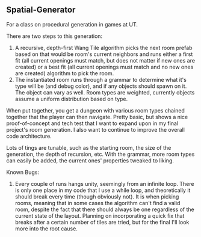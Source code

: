 ## Spatial-Generator  
For a class on procedural generation in games at UT.  
  
There are two steps to this generation:  
1. A recursive, depth-first Wang Tile algorithm picks the next room prefab based on that would be room's current neighbors and runs either a first fit (all current openings must match, but does not matter if new ones are created) or a best fit (all current openings must match and no new ones are created) algorithm to pick the room.  
2. The instantiated room runs through a grammar to determine what it's type will be (and debug color), and if any objects should spawn on it. The object can vary as well. Room types are weighted, currently objects assume a uniform distribution based on type.  
  
When put together, you get a dungeon with various room types chained together that the player can then navigate. Pretty basic, but shows a nice proof-of-concept and tech test that I want to expand upon in my final project's room generation. I also want to continue to improve the overall code architecture. 
  
Lots of tings are tunable, such as the starting room, the size of the generation, the depth of recursion, etc. With the grammar, more room types can easily be added, the current ones' properties tweaked to liking.  
  
Known Bugs:  
1. Every couple of runs hangs unity, seemingly from an infinite loop. There is only one place in my code that I use a while loop, and theoretically it should break every time (though obviously not). It is when picking rooms, meaning that in some cases the algorithm can't find a valid room, despite the fact that there should always be one regardless of the current state of the layout. Planning on incorporating a quick fix that breaks after a certain number of tiles are tried, but for the final I'll look more into the root cause.  
